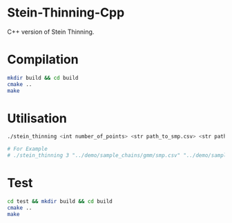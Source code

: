 # Stein-Thinning-Cpp

C++ version of Stein Thinning.

# Compilation

```bash
mkdir build && cd build
cmake ..
make
```
# Utilisation

```bash
./stein_thinning <int number_of_points> <str path_to_smp.csv> <str path_to_scr.csv>

# For Example
# ./stein_thinning 3 "../demo/sample_chains/gmm/smp.csv" "../demo/sample_chains/gmm/scr.csv"
```
# Test

```bash
cd test && mkdir build && cd build
cmake ..
make
```
